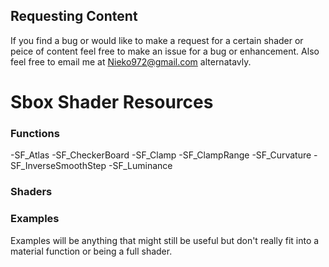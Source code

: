 ## Requesting Content
If you find a bug or would like to make a request for a certain shader or peice of content feel free to make an issue for a bug or enhancement. Also feel free to email me at Nieko972@gmail.com alternatavly.
# Sbox Shader Resources
### Functions
-SF_Atlas
-SF_CheckerBoard
-SF_Clamp
-SF_ClampRange
-SF_Curvature
-SF_InverseSmoothStep
-SF_Luminance
### Shaders
### Examples
Examples will be anything that might still be useful but don't really fit into a material function or being a full shader.
